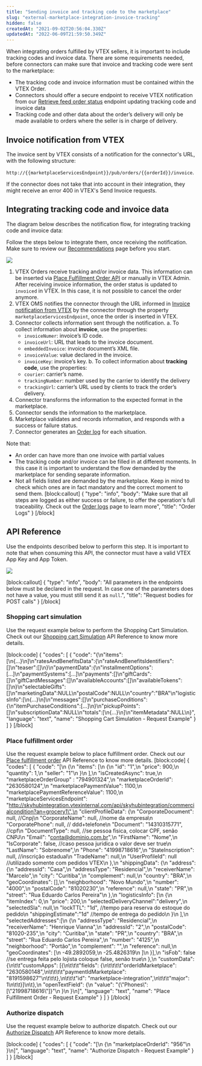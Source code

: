 ```yaml
---
title: "Sending invoice and tracking code to the marketplace"
slug: "external-marketplace-integration-invoice-tracking"
hidden: false
createdAt: "2021-09-02T20:56:04.330Z"
updatedAt: "2022-06-09T21:59:50.349Z"
---
```


When integrating orders fulfilled by VTEX sellers, it is important to include tracking codes and invoice data. There are some requirements needed, before connectors can make sure that invoice and tracking code were sent to the marketplace:

- The tracking code and invoice information must be contained within the VTEX Order.
- Connectors should offer a secure endpoint to receive VTEX notification from our [Retrieve feed order status](https://developers.vtex.com/vtex-rest-api/reference/getfeedorderstatus1) endpoint updating tracking code and invoice data
- Tracking code and other data about the order’s delivery will only be made available to orders where the seller is in charge of delivery.

## Invoice notification from VTEX

The invoice sent by VTEX consists of a notification for the connector's URL, with the following structure:

`http://{{marketplaceServicesEndpoint}}/pub/orders/{{orderId}}/invoice`.

If the connector does not take that into account in their integration, they might receive an error 400 in VTEX's Send Invoice requests.

## Integrating tracking code and invoice data

The diagram below describes the notification flow, for integrating tracking code and invoice data:

Follow the steps below to integrate them, once receiving the notification. Make sure to review our [Recommendations](https://developers.vtex.com/vtex-rest-api/docs/external-marketplace-integration-recommendations) page before you start.

![](https://cdn.jsdelivr.net/gh/vtexdocs/dev-portal-content@main/images/external-marketplace-integration-invoice-tracking-0.jpg)

1. VTEX Orders receive tracking and/or invoice data. This information can be inserted via [Place Fulfillment Order API](https://developers.vtex.com/vtex-rest-api/reference/place-fulfillment-order) or manually in VTEX Admin. 
After receiving invoice information, the order status is updated to `invoiced` in VTEX. In this case, it is not possible to cancel the order anymore. 
2. VTEX OMS notifies the connector through the URL informed in [Invoice notification from VTEX](#invoice-notification-from-vtex) by the connector through the property `marketplaceServicesEndpoint`, once the order is inserted in VTEX. 
3. Connector collects information sent through the notification.
a. To collect information about **invoice**, use the properties:
    - `invoiceNumer`: invoice’s ID code.
    - `invoiceUrl`: URL that leads to the invoice document.
    - `embeddedInvoice`: invoice document’s XML file. 
    - `invoiceValue`: value declared in the invoice.
    - `invoiceKey`: invoice’s key.
b. To collect information about **tracking code**, use the properties:
    - `courier`: carrier’s name.
    - `trackingNumber`: number used by the carrier to identify the delivery
    - `trackingUrl`: carrier’s URL used by clients to track the order’s delivery. 
4. Connector transforms the information to the expected format in the marketplace.
5. Connector sends the information to the marketplace.
6. Marketplace validates and records information, and responds with a success or failure status. 
7. Connector generates an [Order log](https://developers.vtex.com/vtex-rest-api/docs/external-marketplace-integration-order-logs) for each situation.


Note that:


- An order can have more than one invoice with partial values
- The tracking code and/or invoice can be filled in at different moments. In this case it is important to understand the flow demanded by the marketplace for sending separate information.
- Not all fields listed are demanded by the marketplace. Keep in mind to check which ones are in fact mandatory and the correct moment to send them. 
[block:callout]
{
  "type": "info",
  "body": "Make sure that all steps are logged as either success or failure, to offer the operation's full traceability. Check out the [Order logs](https://developers.vtex.com/vtex-rest-api/docs/external-marketplace-integration-order-logs) page to learn more",
  "title": "Order Logs"
}
[/block]
## API Reference

Use the endpoints described below to perform this step. It is important to note that when consuming this API, the connector must have a valid VTEX App Key and App Token.

![](https://cdn.jsdelivr.net/gh/vtexdocs/dev-portal-content@main/images/external-marketplace-integration-invoice-tracking-1.jpg)

[block:callout]
{
  "type": "info",
  "body": "All parameters in the endpoints below must be declared in the request. In case one of the parameters does not have a value, you must still send it as `null`.",
  "title": "Request bodies for POST calls"
}
[/block]
### Shopping cart simulation

Use the request example below to perform the Shopping Cart Simulation. Check out our  [Shopping cart Simulation](https://developers.vtex.com/vtex-rest-api/reference/cartsimulation) API Reference to know more details.

[block:code]
{
  "codes": [
    {
      "code": "{\n\"items\":[\n{...}\n]\n\"ratesAndBenefitsData\":{\n\"rateAndBenefitsIdentifiers\":[]\n\"teaser\":[]\n}\n\"paymentData\":{\n\"installmentOptions\":[...]\n\"paymentSystems\":[...]\n\"payments\":[]\n\"giftCards\":[]\n\"giftCardMessages\":[]\n\"availableAccounts\":[]\n\"availableTokens\":[]\n}\n\"selectableGifts\":[]\n\"marketingData\":NULL\n\"postalCode\":NULL\n\"country\":\"BRA\"\n\"logisticsInfo\":[\n{...}\n]\n\"messages\":[]\n\"purchaseConditions\":{\n\"itemPurchaseConditions\":[...]\n}\n\"pickupPoints\":[]\n\"subscriptionData\":NULL\n\"totals\":[\n{...}\n]\n\"itemMetadata\":NULL\n}",
      "language": "text",
      "name": "Shopping Cart Simulation - Request Example"
    }
  ]
}
[/block]
### Place fulfillment order

Use the request example below to place fulfillment order. Check out our [Place fulfillment order](https://developers.vtex.com/vtex-rest-api/reference/place-fulfillment-order) API Reference to know more details.
[block:code]
{
  "codes": [
    {
      "code": "[\n  {\n    \"items\": [\n        {\n            \"id\": \"1\",\n            \"price\": 900,\n            \"quantity\": 1,\n            \"seller\": \"1\"\n        }\n    ],\n    \"isCreatedAsync\": true,\n    \"marketplaceOrderGroup\" : \"794901324\",\n    \"marketplaceOrderId\": \"2630580124\",\n    \"marketplacePaymentValue\": 1100,\n    \"marketplacePaymentReferenceValue\": 1100,\n    \"marketplaceServicesEndpoint\": \"http://skyhubintegration.vtexinternal.com/api/skyhubintegration/commercialcondition?an=grocery1\",\n    \"clientProfileData\": {\n        \"CorporateDocument\": null, //Cnpj\n        \"CorporateName\": null, //nome da empresa\n        \"CorporatePhone\": null, // ddd+telefone\n        \"Document\": \"14310315771\", //cpf\n        \"DocumentType\": null, //se pessoa fisica, colocar CPF, senão CNPJ\n        \"Email\": \"conta@dominio.com.br\",\n        \"FirstName\": \"Nome\",\n        \"IsCorporate\": false, //caso pessoa juridica o valor deve ser true\n        \"LastName\": \"Sobrenome\",\n        \"Phone\": \"41998718616\",\n        \"StateInscription\": null, //inscrição estadual\n        \"TradeName\": null,\n        \"UserProfileId\": null //utilizado somente com pedidos VTEX\n    },\n    \"shippingData\": {\n        \"address\": {\n            \"addressId\": \"Casa\",\n            \"addressType\": \"Residencial\",\n            \"receiverName\": \"Marcelo\",\n            \"city\": \"Curitiba\",\n            \"complement\": null,\n            \"country\": \"BRA\",\n            \"geoCoordinates\": [],\n            \"neighborhood\": \"Novo Mundo\",\n            \"number\": \"4000\",\n            \"postalCode\": \"81020230\",\n            \"reference\": null,\n            \"state\": \"PR\",\n            \"street\": \"Rua Eduardo Carlos Pereira\"\n        },\n        \"logisticsInfo\": [\n            {\n                    \"itemIndex\": 0,\n                    \"price\": 200,\n                    \"selectedDeliveryChannel\":\"delivery\",\n                    \"selectedSla\": null,\n                    \"lockTTL\": \"1d\", //tempo para reserva do estoque do pedido\n                    \"shippingEstimate\":\"1d\" //tempo de entrega do pedido\n            }\n        ],\n        \"selectedAddresses\":[\n          {\n            \"addressType\": \"Residencial\",\n            \"receiverName\": \"Henrique Vianna\",\n            \"addressId\": \"2\",\n            \"postalCode\": \"81020-235\",\n            \"city\": \"Curitiba\",\n            \"state\": \"PR\",\n            \"country\": \"BRA\",\n            \"street\": \"Rua Eduardo Carlos Pereira\",\n            \"number\": \"4125\",\n            \"neighborhood\": \"Portão\",\n            \"complement\": \"\",\n            \"reference\": null,\n            \"geoCoordinates\": [\n                -49.2892059,\n                -25.4826319\n            ]\n        }],\n        \"isFob\": false //se entrega feita pelo lojista coloque false, senão true\n    },\n    \"customData\": {\n\t\t\"customApps\": [{\n\t\t\t\"fields\": {\n\t\t\t\t\"orderIdMarketplace\": \"2630580148\",\n\t\t\t\t\"paymentIdMarketplace\": \"8191598627\"\n\t\t\t},\n\t\t\t\"id\": \"marketplace-integration\",\n\t\t\t\"major\": 1\n\t\t}]\n\t},\n    \"openTextField\": {\n         \"value\": \"{\\\"Phones\\\":[\\\"21998718616\\\"]}\"\n    }\n  }\n]",
      "language": "text",
      "name": "Place Fulfillment Order - Request Example"
    }
  ]
}
[/block]
### Authorize dispatch

Use the request example below to authorize dispatch. Check out our [Authorize Dispatch](https://developers.vtex.com/vtex-rest-api/reference/authorize-dispatch-for-fulfillment-order)
 API Reference to know more details.

[block:code]
{
  "codes": [
    {
      "code": "[\n  {\n    \"marketplaceOrderId\": \"956\"\n  }\n]",
      "language": "text",
      "name": "Authorize Dispatch - Request Example"
    }
  ]
}
[/block]

